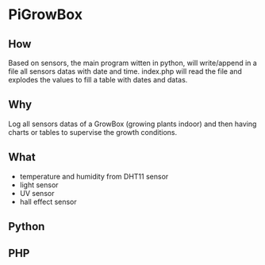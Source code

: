 # PiGrowBox

## How
Based on sensors, the main program witten in python, will write/append in a file all sensors datas with date and time.
index.php will read the file and explodes the values to fill a table with dates and datas.

## Why
Log all sensors datas of a GrowBox (growing plants indoor) and then having charts or tables to supervise the growth conditions.

## What
- temperature and humidity from DHT11 sensor
- light sensor
- UV sensor
- hall effect sensor

## Python

## PHP
